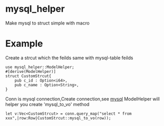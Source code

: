 
# mysql_helper
Make mysql to struct simple with macro

# Example



Create a strcut which the feilds same with mysql-table feilds

    use mysql_helper::ModelHelper;
    #[derive(ModelHelper)]
    struct CustomStrcut{
        pub c_id : Option<i64>,
        pub c_name : Option<String>,
    }
    
Conn is mysql connection,Create connection,see [mysql](https://crates.io/crates/mysql)
ModelHelper will helper you create 'mysql_to_vo' method

    let v:Vec<CustomStrcut> = conn.query_map("select * from xxx",|row:Row|CustomStrcut::mysql_to_vo(row));
    
